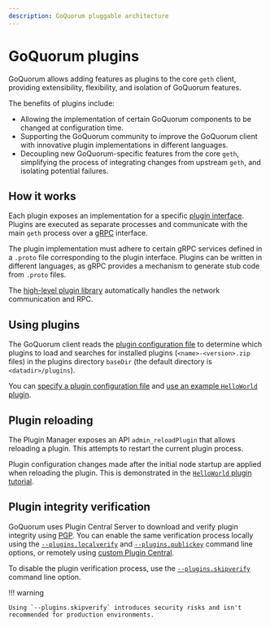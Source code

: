 ```yaml
---
description: GoQuorum pluggable architecture
---
```


# GoQuorum plugins

GoQuorum allows adding features as plugins to the core `geth` client, providing extensibility, flexibility, and
isolation of GoQuorum features.

The benefits of plugins include:

- Allowing the implementation of certain GoQuorum components to be changed at configuration time.
- Supporting the GoQuorum community to improve the GoQuorum client with innovative plugin implementations in different languages.
- Decoupling new GoQuorum-specific features from the core `geth`, simplifying the process of integrating changes from
   upstream `geth`, and isolating potential failures.

## How it works

Each plugin exposes an implementation for a specific [plugin interface](https://github.com/ConsenSys/quorum-plugin-definitions).
Plugins are executed as separate processes and communicate with the main `geth` process over a [gRPC](https://grpc.io/)
interface.

The plugin implementation must adhere to certain gRPC services defined in a `.proto` file corresponding to the plugin interface.
Plugins can be written in different languages, as gRPC provides a mechanism to generate stub code from `.proto` files.

The [high-level plugin library](https://github.com/hashicorp/go-plugin) automatically handles the network communication
and RPC.

## Using plugins

The GoQuorum client reads the [plugin configuration file](../HowTo/Configure/Plugins.md) to determine which plugins to
load and searches for installed plugins (`<name>-<version>.zip` files) in the plugins directory `baseDir` (the default
directory is `<datadir>/plugins`).

You can [specify a plugin configuration file](../HowTo/Configure/Plugins.md) and
[use an example `HelloWorld` plugin](../Tutorials/Use-Plugin.md).

## Plugin reloading

The Plugin Manager exposes an API `admin_reloadPlugin` that allows reloading a plugin.
This attempts to restart the current plugin process.

Plugin configuration changes made after the initial node startup are applied when reloading the plugin.
This is demonstrated in the [`HelloWorld` plugin tutorial](../Tutorials/Use-Plugin.md).

## Plugin integrity verification

GoQuorum uses Plugin Central Server to download and verify plugin integrity using [PGP](https://en.wikipedia.org/wiki/Pretty_Good_Privacy).
You can enable the same verification process locally using the
[`--plugins.localverify`](../Reference/CLI-Syntax.md#pluginslocalverify) and
[`--plugins.publickey`](../Reference/CLI-Syntax.md#pluginspublickey) command line options, or
remotely using [custom Plugin Central](../HowTo/Configure/Plugins.md).

To disable the plugin verification process, use the
[`--plugins.skipverify`](../Reference/CLI-Syntax.md#pluginsskipverify) command line option.

!!! warning

    Using `--plugins.skipverify` introduces security risks and isn't recommended for production environments.
